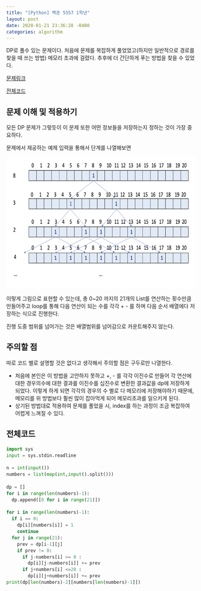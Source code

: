 ```yaml
---
title: "[Python] 백준 5557 1학년"
layout: post
date: 2020-01-21 23:36:28 -0400
categories: algorithm
---
```



DP로 풀수 있는 문제이다. 처음에 문제를 복잡하게 풀었었고(하지만 일반적으로 경로를 찾을 때 쓰는 방법) 메모리 초과에 걸렸다. 추후에 더 간단하게 푸는 방법을 찾을 수 있었다.

[문제링크](https://www.acmicpc.net/problem/5557)

[전체코드](https://github.com/dev-wd/boj-python-solved/blob/master/boj5557.py)

## 문제 이해 및 적용하기
모든 DP 문제가 그렇듯이 이 문제 또한 어떤 정보들을 저장하는지 정하는 것이 가장 중요하다.

문제에서 제공하는 예제 입력을 통해서 단계를 나열해보면 

<img src="/images/boj5557/boj5557.png" width="1000" height="350">


이렇게 그림으로 표현할 수 있는데, 총 0~20 까지의 21개의 List를 연산하는 횟수만큼 만들어주고 loop를 통해 다음 연산이 되는 수를 각각 + - 를 하며 다음 순서 배열에다 저장하는 식으로 진행한다. 

진행 도중 범위를 넘어가는 것은 배열범위를 넘어감으로 카운트해주지 않는다. 



## 주의할 점 
따로 코드 별로 설명할 것은 없다고 생각해서 주의할 점은 구두로만 나열한다. 

- 처음에 본인은 이 방법을 고안하지 못하고 +, - 를 각각 이진수로 만들어 각 연산에 대한 경우의수에 대한 결과를 이진수를 십진수로 변환한 결과값을 dp에 저장하게 되었다.
이렇게 하게 되면 각각의 경우의 수 별로 다 메모리에 저장해야하기 때문에, 메모리를 위 방법보다 훨씬 많이 잡아먹게 되어 메모리초과를 일으키게 된다.
- 상기된 방법대로 적용하여 문제를 풀었을 시, index를 하는 과정이 조금 복잡하여 어렵게 느껴질 수 있다. 

## 전체코드

```python
import sys
input = sys.stdin.readline

n = int(input())
numbers = list(map(int,input().split()))

dp = []
for i in range(len(numbers)-1):
  dp.append([0 for i in range(21)])

for i in range(len(numbers)-1):
  if i == 0:
    dp[i][numbers[i]] = 1
    continue
  for j in range(21):
    prev = dp[i-1][j]
    if prev != 0:
      if j-numbers[i] >= 0 :
        dp[i][j-numbers[i]] += prev
      if j+numbers[i] <=20 :
        dp[i][j+numbers[i]] += prev
print(dp[len(numbers)-2][numbers[len(numbers)-1]])
```
